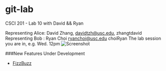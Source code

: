 git-lab
=======

CSCI 201 - Lab 10 with David &amp;&amp; Ryan

Representing Alice: David Zhang, davidtzh@usc.edu, zhangtdavid
Representing Bob : Ryan Choi ryanchoi@usc.edu choiRyan
The lab session you are in, e.g. Wed. 12pm
![Screenshot](/resources/chellocat.png)

###New Features Under Development
  + [FizzBuzz](http://www.codinghorror.com/blog/2007/02/why-cant-programmers-program.html)